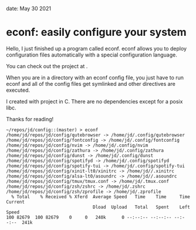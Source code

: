date: May 30 2021
# econf: easily configure your system
Hello, I just finished up a program called econf. econf allows you to
deploy configuration files automatically with a special configuration language.

You can check out the project at [](https://github.com/jack-davidson/econf).

When you are in a directory with an econf config file, you just have to run econf
and all of the config files get symlinked and other directives are executed.

I created with project in C. There are no dependencies except for a posix libc.

Thanks for reading!


```
~/repos/jd/config::(master) > econf
/home/jd/repos/jd/config/qutebrowser -> /home/jd/.config/qutebrowser
/home/jd/repos/jd/config/fontconfig -> /home/jd/.config/fontconfig
/home/jd/repos/jd/config/nvim -> /home/jd/.config/nvim
/home/jd/repos/jd/config/zathura -> /home/jd/.config/zathura
/home/jd/repos/jd/config/dunst -> /home/jd/.config/dunst
/home/jd/repos/jd/config/spotifyd -> /home/jd/.config/spotifyd
/home/jd/repos/jd/config/spotify-tui -> /home/jd/.config/spotify-tui
/home/jd/repos/jd/config/xinit-lt0/xinitrc -> /home/jd//.xinitrc
/home/jd/repos/jd/config/alsa-lt0/asoundrc -> /home/jd//.asoundrc
/home/jd/repos/jd/config/tmux/tmux.conf -> /home/jd/.tmux.conf
/home/jd/repos/jd/config/zsh/zshrc -> /home/jd/.zshrc
/home/jd/repos/jd/config/zsh/zprofile -> /home/jd/.zprofile
  % Total    % Received % Xferd  Average Speed   Time    Time     Time  Current
                                 Dload  Upload   Total   Spent    Left  Speed
100 82679  100 82679    0     0   240k      0 --:--:-- --:--:-- --:--:--  241k
```
